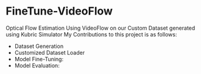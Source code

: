 # FineTune-VideoFlow
Optical Flow Estimation Using VideoFlow on our Custom Dataset generated using Kubric Simulator
My Contributions to this project is as follows:
- Dataset Generation
- Customized Dataset Loader
- Model Fine-Tuning:
- Model Evaluation:
